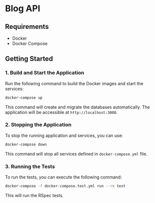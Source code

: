# Blog API

## Requirements

-   Docker
-   Docker Compose

## Getting Started

### 1. Build and Start the Application

Run the following command to build the Docker images and start the services:

```bash
docker-compose up
```

This command will create and migrate the databases automatically. The application will be accessible at `http://localhost:3000`.

### 2. Stopping the Application

To stop the running application and services, you can use:

```bash
docker-compose down
```

This command will stop all services defined in `docker-compose.yml` file.

### 3. Running the Tests

To run the tests, you can execute the following command:

```bash
docker-compose -f docker-compose.test.yml run --rm test

```

This will run the RSpec tests.
